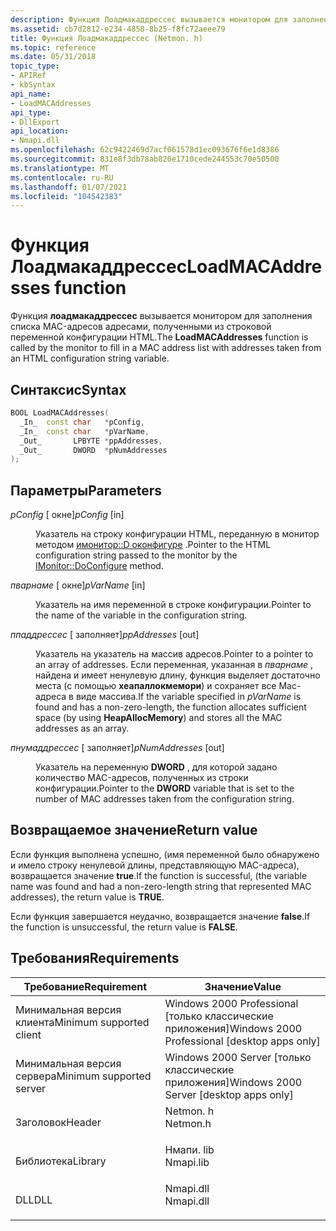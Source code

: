 ```yaml
---
description: Функция Лоадмакаддрессес вызывается монитором для заполнения списка MAC-адресов адресами, полученными из строковой переменной конфигурации HTML.
ms.assetid: cb7d2812-e234-4858-8b25-f8fc72aeee79
title: Функция Лоадмакаддрессес (Netmon. h)
ms.topic: reference
ms.date: 05/31/2018
topic_type:
- APIRef
- kbSyntax
api_name:
- LoadMACAddresses
api_type:
- DllExport
api_location:
- Nmapi.dll
ms.openlocfilehash: 62c9422469d7acf061578d1ec093676f6e1d8386
ms.sourcegitcommit: 831e8f3db78ab820e1710cede244553c70e50500
ms.translationtype: MT
ms.contentlocale: ru-RU
ms.lasthandoff: 01/07/2021
ms.locfileid: "104542383"
---
```

# <a name="loadmacaddresses-function"></a><span data-ttu-id="fc12d-103">Функция Лоадмакаддрессес</span><span class="sxs-lookup"><span data-stu-id="fc12d-103">LoadMACAddresses function</span></span>

<span data-ttu-id="fc12d-104">Функция **лоадмакаддрессес** вызывается монитором для заполнения списка MAC-адресов адресами, полученными из строковой переменной конфигурации HTML.</span><span class="sxs-lookup"><span data-stu-id="fc12d-104">The **LoadMACAddresses** function is called by the monitor to fill in a MAC address list with addresses taken from an HTML configuration string variable.</span></span>

## <a name="syntax"></a><span data-ttu-id="fc12d-105">Синтаксис</span><span class="sxs-lookup"><span data-stu-id="fc12d-105">Syntax</span></span>


```C++
BOOL LoadMACAddresses(
  _In_  const char   *pConfig,
  _In_  const char   *pVarName,
  _Out_       LPBYTE *ppAddresses,
  _Out_       DWORD  *pNumAddresses
);
```



## <a name="parameters"></a><span data-ttu-id="fc12d-106">Параметры</span><span class="sxs-lookup"><span data-stu-id="fc12d-106">Parameters</span></span>

<dl> <dt>

<span data-ttu-id="fc12d-107">*pConfig* \[ окне\]</span><span class="sxs-lookup"><span data-stu-id="fc12d-107">*pConfig* \[in\]</span></span>
</dt> <dd>

<span data-ttu-id="fc12d-108">Указатель на строку конфигурации HTML, переданную в монитор методом [имонитор::D оконфигуре](imonitor-doconfigure.md) .</span><span class="sxs-lookup"><span data-stu-id="fc12d-108">Pointer to the HTML configuration string passed to the monitor by the [IMonitor::DoConfigure](imonitor-doconfigure.md) method.</span></span>

</dd> <dt>

<span data-ttu-id="fc12d-109">*пварнаме* \[ окне\]</span><span class="sxs-lookup"><span data-stu-id="fc12d-109">*pVarName* \[in\]</span></span>
</dt> <dd>

<span data-ttu-id="fc12d-110">Указатель на имя переменной в строке конфигурации.</span><span class="sxs-lookup"><span data-stu-id="fc12d-110">Pointer to the name of the variable in the configuration string.</span></span>

</dd> <dt>

<span data-ttu-id="fc12d-111">*ппаддрессес* \[ заполняет\]</span><span class="sxs-lookup"><span data-stu-id="fc12d-111">*ppAddresses* \[out\]</span></span>
</dt> <dd>

<span data-ttu-id="fc12d-112">Указатель на указатель на массив адресов.</span><span class="sxs-lookup"><span data-stu-id="fc12d-112">Pointer to a pointer to an array of addresses.</span></span> <span data-ttu-id="fc12d-113">Если переменная, указанная в *пварнаме* , найдена и имеет ненулевую длину, функция выделяет достаточно места (с помощью **хеапаллокмемори**) и сохраняет все Mac-адреса в виде массива.</span><span class="sxs-lookup"><span data-stu-id="fc12d-113">If the variable specified in *pVarName* is found and has a non-zero-length, the function allocates sufficient space (by using **HeapAllocMemory**) and stores all the MAC addresses as an array.</span></span>

</dd> <dt>

<span data-ttu-id="fc12d-114">*пнумаддрессес* \[ заполняет\]</span><span class="sxs-lookup"><span data-stu-id="fc12d-114">*pNumAddresses* \[out\]</span></span>
</dt> <dd>

<span data-ttu-id="fc12d-115">Указатель на переменную **DWORD** , для которой задано количество MAC-адресов, полученных из строки конфигурации.</span><span class="sxs-lookup"><span data-stu-id="fc12d-115">Pointer to the **DWORD** variable that is set to the number of MAC addresses taken from the configuration string.</span></span>

</dd> </dl>

## <a name="return-value"></a><span data-ttu-id="fc12d-116">Возвращаемое значение</span><span class="sxs-lookup"><span data-stu-id="fc12d-116">Return value</span></span>

<span data-ttu-id="fc12d-117">Если функция выполнена успешно, (имя переменной было обнаружено и имело строку ненулевой длины, представляющую MAC-адреса), возвращается значение **true**.</span><span class="sxs-lookup"><span data-stu-id="fc12d-117">If the function is successful, (the variable name was found and had a non-zero-length string that represented MAC addresses), the return value is **TRUE**.</span></span>

<span data-ttu-id="fc12d-118">Если функция завершается неудачно, возвращается значение **false**.</span><span class="sxs-lookup"><span data-stu-id="fc12d-118">If the function is unsuccessful, the return value is **FALSE**.</span></span>

## <a name="requirements"></a><span data-ttu-id="fc12d-119">Требования</span><span class="sxs-lookup"><span data-stu-id="fc12d-119">Requirements</span></span>



| <span data-ttu-id="fc12d-120">Требование</span><span class="sxs-lookup"><span data-stu-id="fc12d-120">Requirement</span></span> | <span data-ttu-id="fc12d-121">Значение</span><span class="sxs-lookup"><span data-stu-id="fc12d-121">Value</span></span> |
|-------------------------------------|--------------------------------------------------------------------------------------|
| <span data-ttu-id="fc12d-122">Минимальная версия клиента</span><span class="sxs-lookup"><span data-stu-id="fc12d-122">Minimum supported client</span></span><br/> | <span data-ttu-id="fc12d-123">Windows 2000 Professional \[только классические приложения\]</span><span class="sxs-lookup"><span data-stu-id="fc12d-123">Windows 2000 Professional \[desktop apps only\]</span></span><br/>                           |
| <span data-ttu-id="fc12d-124">Минимальная версия сервера</span><span class="sxs-lookup"><span data-stu-id="fc12d-124">Minimum supported server</span></span><br/> | <span data-ttu-id="fc12d-125">Windows 2000 Server \[только классические приложения\]</span><span class="sxs-lookup"><span data-stu-id="fc12d-125">Windows 2000 Server \[desktop apps only\]</span></span><br/>                                 |
| <span data-ttu-id="fc12d-126">Заголовок</span><span class="sxs-lookup"><span data-stu-id="fc12d-126">Header</span></span><br/>                   | <dl> <span data-ttu-id="fc12d-127"><dt>Netmon. h</dt></span><span class="sxs-lookup"><span data-stu-id="fc12d-127"><dt>Netmon.h</dt></span></span> </dl>  |
| <span data-ttu-id="fc12d-128">Библиотека</span><span class="sxs-lookup"><span data-stu-id="fc12d-128">Library</span></span><br/>                  | <dl> <span data-ttu-id="fc12d-129"><dt>Нмапи. lib</dt></span><span class="sxs-lookup"><span data-stu-id="fc12d-129"><dt>Nmapi.lib</dt></span></span> </dl> |
| <span data-ttu-id="fc12d-130">DLL</span><span class="sxs-lookup"><span data-stu-id="fc12d-130">DLL</span></span><br/>                      | <dl> <span data-ttu-id="fc12d-131"><dt>Nmapi.dll</dt></span><span class="sxs-lookup"><span data-stu-id="fc12d-131"><dt>Nmapi.dll</dt></span></span> </dl> |



 

 




